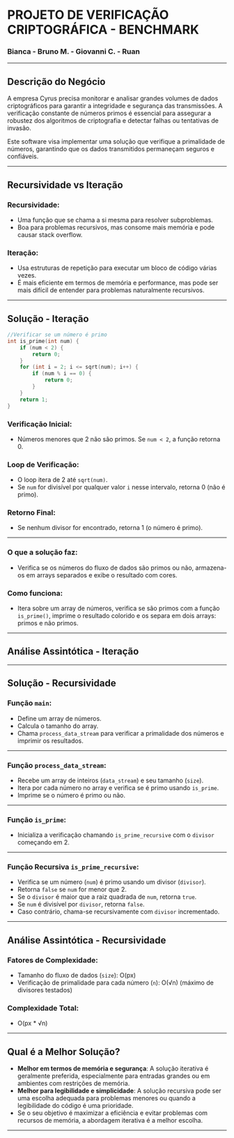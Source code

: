 # PROJETO DE VERIFICAÇÃO CRIPTOGRÁFICA - BENCHMARK

### Bianca - Bruno M. - Giovanni C. - Ruan

---

## Descrição do Negócio

A empresa Cyrus precisa monitorar e analisar grandes volumes de dados criptográficos para garantir a integridade e segurança das transmissões. A verificação constante de números primos é essencial para assegurar a robustez dos algoritmos de criptografia e detectar falhas ou tentativas de invasão.

Este software visa implementar uma solução que verifique a primalidade de números, garantindo que os dados transmitidos permaneçam seguros e confiáveis.

---

## Recursividade vs Iteração

### Recursividade:
- Uma função que se chama a si mesma para resolver subproblemas.
- Boa para problemas recursivos, mas consome mais memória e pode causar stack overflow.

### Iteração:
- Usa estruturas de repetição para executar um bloco de código várias vezes.
- É mais eficiente em termos de memória e performance, mas pode ser mais difícil de entender para problemas naturalmente recursivos.

---

## Solução - Iteração
```c
//Verificar se um número é primo
int is_prime(int num) {
    if (num < 2) {
        return 0;
    }
    for (int i = 2; i <= sqrt(num); i++) {
        if (num % i == 0) {
            return 0; 
        }
    }
    return 1; 
}
```

### Verificação Inicial:
- Números menores que 2 não são primos. Se `num < 2`, a função retorna 0.

### Loop de Verificação:
- O loop itera de 2 até `sqrt(num)`.
- Se `num` for divisível por qualquer valor `i` nesse intervalo, retorna 0 (não é primo).

### Retorno Final:
- Se nenhum divisor for encontrado, retorna 1 (o número é primo).

---

### O que a solução faz:
- Verifica se os números do fluxo de dados são primos ou não, armazena-os em arrays separados e exibe o resultado com cores.

### Como funciona:
- Itera sobre um array de números, verifica se são primos com a função `is_prime()`, imprime o resultado colorido e os separa em dois arrays: primos e não primos.

---

## Análise Assintótica - Iteração

---

## Solução - Recursividade

### Função `main`:
- Define um array de números.
- Calcula o tamanho do array.
- Chama `process_data_stream` para verificar a primalidade dos números e imprimir os resultados.

---

### Função `process_data_stream`:
- Recebe um array de inteiros (`data_stream`) e seu tamanho (`size`).
- Itera por cada número no array e verifica se é primo usando `is_prime`.
- Imprime se o número é primo ou não.

---

### Função `is_prime`:
- Inicializa a verificação chamando `is_prime_recursive` com o `divisor` começando em 2.

---

### Função Recursiva `is_prime_recursive`:
- Verifica se um número (`num`) é primo usando um divisor (`divisor`).
- Retorna `false` se `num` for menor que 2.
- Se o `divisor` é maior que a raiz quadrada de `num`, retorna `true`.
- Se `num` é divisível por `divisor`, retorna `false`.
- Caso contrário, chama-se recursivamente com `divisor` incrementado.

---

## Análise Assintótica - Recursividade

### Fatores de Complexidade:
- Tamanho do fluxo de dados (`size`): O(px)
- Verificação de primalidade para cada número (`n`): O(√n) (máximo de divisores testados)

### Complexidade Total:
- O(px * √n)

---

## Qual é a Melhor Solução?

- **Melhor em termos de memória e segurança**: A solução iterativa é geralmente preferida, especialmente para entradas grandes ou em ambientes com restrições de memória.
- **Melhor para legibilidade e simplicidade**: A solução recursiva pode ser uma escolha adequada para problemas menores ou quando a legibilidade do código é uma prioridade.
- Se o seu objetivo é maximizar a eficiência e evitar problemas com recursos de memória, a abordagem iterativa é a melhor escolha.

---
